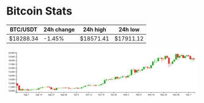 # Bitcoin Stats

BTC/USDT|24h change|24h high|24h low|
|---|---|---|---|
|$18288.34|-1.45%|$18571.41|$17911.12|

<img src="./chart.svg">

